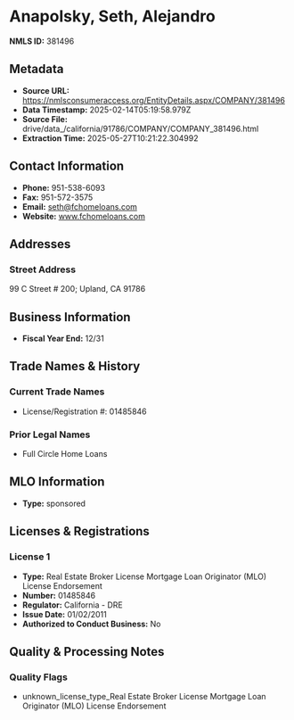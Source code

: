 # Anapolsky, Seth, Alejandro

**NMLS ID:** 381496

## Metadata
- **Source URL:** https://nmlsconsumeraccess.org/EntityDetails.aspx/COMPANY/381496
- **Data Timestamp:** 2025-02-14T05:19:58.979Z
- **Source File:** drive/data_/california/91786/COMPANY/COMPANY_381496.html
- **Extraction Time:** 2025-05-27T10:21:22.304992

## Contact Information
- **Phone:** 951-538-6093
- **Fax:** 951-572-3575
- **Email:** seth@fchomeloans.com
- **Website:** www.fchomeloans.com

## Addresses
### Street Address
99 C Street # 200; Upland, CA 91786

## Business Information
- **Fiscal Year End:** 12/31

## Trade Names & History
### Current Trade Names
- License/Registration #: 01485846

### Prior Legal Names
- Full Circle Home Loans

## MLO Information
- **Type:** sponsored

## Licenses & Registrations

### License 1
- **Type:** Real Estate Broker License Mortgage Loan Originator (MLO) License Endorsement
- **Number:** 01485846
- **Regulator:** California - DRE
- **Issue Date:** 01/02/2011
- **Authorized to Conduct Business:** No

## Quality & Processing Notes
### Quality Flags
- unknown_license_type_Real Estate Broker License Mortgage Loan Originator (MLO) License Endorsement
